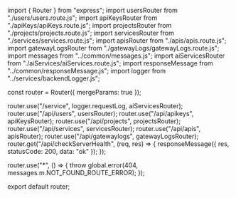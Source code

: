 import { Router } from "express";
import usersRouter from "./users/users.route.js";
import apiKeysRouter from "./apiKeys/apiKeys.route.js";
import projectsRouter from "./projects/projects.route.js";
import servicesRouter from "./services/services.route.js";
import apisRouter from "./apis/apis.route.js";
import gatewayLogsRouter from "./gatewayLogs/gatewayLogs.route.js";
import messages from "../common/messages.js";
import aiServicesRouter from "./aiServices/aiServices.route.js";
import responseMessage from "../common/responseMessage.js";
import logger from "../services/backendLogger.js";

const router = Router({ mergeParams: true });

router.use("/service", logger.requestLog, aiServicesRouter);
router.use("/api/users", usersRouter);
router.use("/api/apikeys", apiKeysRouter);
router.use("/api/projects", projectsRouter);
router.use("/api/services", servicesRouter);
router.use("/api/apis", apisRouter);
router.use("/api/gatewaylogs", gatewayLogsRouter);
router.get("/api/checkServerHealth", (req, res) => {
  responseMessage({ res, statusCode: 200, data: "ok" });
});

router.use("*", () => {
  throw global.error(404, messages.m.NOT_FOUND_ROUTE_ERROR);
});

export default router;
